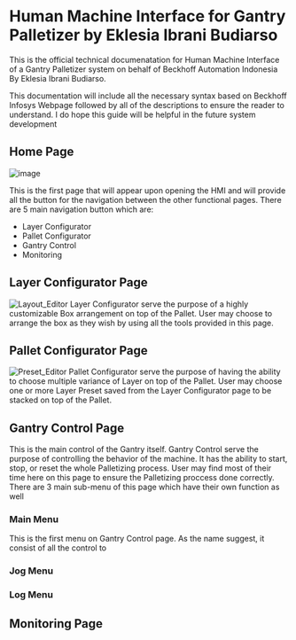 # Human Machine Interface for Gantry Palletizer by Eklesia Ibrani Budiarso
This is the official technical documenatation for Human Machine Interface of a Gantry Palletizer system on behalf of Beckhoff Automation Indonesia By Eklesia Ibrani Budiarso.

This documentation will include all the necessary syntax based on Beckhoff Infosys Webpage followed by all of the descriptions to ensure the reader to understand. I do hope this guide will be helpful in the future system development

## Home Page
![image](https://github.com/BuDinamo/HMI-GantryPalletizerBeckhoff/assets/117176956/7c6e0d7a-ad22-44a0-872b-581a4a0cf6ff)

This is the first page that will appear upon opening the HMI and will provide all the button for the navigation between the other functional pages. 
There are 5 main navigation button which are:
- Layer Configurator
- Pallet Configurator
- Gantry Control
- Monitoring
  
## Layer Configurator Page
![Layout_Editor](https://github.com/BuDinamo/HMI-GantryPalletizerBeckhoff/assets/117176956/141b19f3-b66b-45e3-85de-049c33b8b3f7)
Layer Configurator serve the purpose of a highly customizable Box arrangement on top of the Pallet. User may choose to arrange the box as they wish by using all the tools provided in this page.

## Pallet Configurator Page
![Preset_Editor](https://github.com/BuDinamo/HMI-GantryPalletizerBeckhoff/assets/117176956/0f5ce9e3-dc16-46ae-9161-c72868c35e68)
Pallet Configurator serve the purpose of having the ability to choose multiple variance of Layer on top of the Pallet. User may choose one or more Layer Preset saved from the Layer Configurator page to be stacked on top of the Pallet.

## Gantry Control Page

This is the main control of the Gantry itself. Gantry Control serve the purpose of controlling the behavior of the machine. It has the ability to start, stop, or reset the whole Palletizing process. User may find most of their time here on this page to ensure the Palletizing proccess done correctly. There are 3 main sub-menu of this page which have their own function as well
### Main Menu
This is the first menu on Gantry Control page. As the name suggest, it consist of all the control to 
### Jog Menu
### Log Menu
## Monitoring Page
